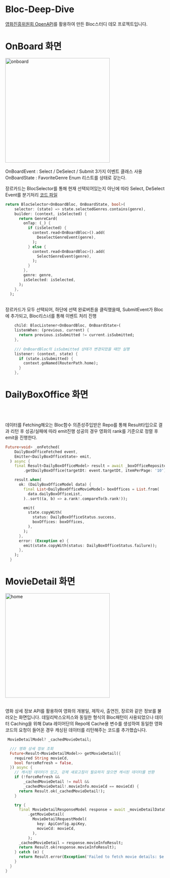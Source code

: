 

# Bloc-Deep-Dive
[영화진흥위원회 OpenAPI](https://www.kobis.or.kr/kobisopenapi/homepg/main/main.do)를 활용하여 만든 Bloc스터디 데모 프로젝트입니다.


# OnBoard 화면
<img width="330" alt="onboard" src="https://github.com/user-attachments/assets/bcb87d64-965d-4773-a4a3-f443958a1283" />
</br>
</br>
OnBoardEvent : Select / DeSelect / Submit 3가지 이벤트 클래스 사용 </br>
OnBoardState : FavoriteGenre Enum 리스트를 상태로 갖는다.
</br>

장르카드는 BlocSelector를 통해 현재 선택되어있는지 아닌에 따라 Select, DeSelect Event를 분기처리
[코드 파일](https://github.com/KoreanTuna/Bloc-Deep-Dive/blob/main/lib/presentation/on_board/presentation/on_board_screen.dart)

``` dart
return BlocSelector<OnBoardBloc, OnBoardState, bool>(
    selector: (state) => state.selectedGenres.contains(genre),
    builder: (context, isSelected) {
      return GenreCard(
        onTap: (_) {
          if (isSelected) {
            context.read<OnBoardBloc>().add(
              DeselectGenreEvent(genre),
            );
          } else {
            context.read<OnBoardBloc>().add(
              SelectGenreEvent(genre),
            );
          }
        },
        genre: genre,
        isSelected: isSelected,
      );
    },
  );
```

</br>
장르카드가 모두 선택되어, 하단에 선택 완료버튼을 클릭했을때, SubmitEvent가 Bloc에 추가되고,
Bloc리스너를 통해 이벤트 처리 진행

``` dart
    child: BlocListener<OnBoardBloc, OnBoardState>(
    listenWhen: (previous, current) {
      return previous.isSubmitted != current.isSubmitted;
    },
    
    /// OnBoardBloc의 isSubmitted 상태가 변경되었을 때만 실행
    listener: (context, state) {
      if (state.isSubmitted) {
        context.goNamed(RouterPath.home);
      }
    },
```

# DailyBoxOffice 화면


<br><br>

데이터를 Fetching해오는 Bloc함수
의존성주입받은 Repo를 통해 Result타입으로 결과 리턴 후 성공/실패에 따라 emit진행
성공의 경우 영화의 rank를 기준으로 정렬 후 emit을 진행한다.
``` dart
Future<void> _onFetched(
    DailyBoxOfficeFetched event,
    Emitter<DailyBoxOfficeState> emit,
  ) async {
    final Result<DailyBoxOfficeModel> result = await _boxOfficeRepository
        .getDailyBoxOffice(targetDt: event.targetDt, itemPerPage: '10');

    result.when(
      ok: (DailyBoxOfficeModel data) {
        final List<DailyBoxOfficeMovieModel> boxOffices = List.from(
          data.dailyBoxOfficeList,
        )..sort((a, b) => a.rank!.compareTo(b.rank!));

        emit(
          state.copyWith(
            status: DailyBoxOfficeStatus.success,
            boxOffices: boxOffices,
          ),
        );
      },
      error: (Exception e) {
        emit(state.copyWith(status: DailyBoxOfficeStatus.failure));
      },
    );
  }
```

# MovieDetail 화면
<img width="330px" alt="home" src="https://github.com/user-attachments/assets/2ec9c8ae-edca-4803-8a01-f73503be730a" />

<br>

<br>

영화 상세 정보 API를 활용하여 영화의 개봉일, 제작사, 출연진, 장르와 같은 정보를 불러오는 화면입니다.
데일리박스오피스와 동일한 형식의 Bloc패턴이 사용되었으나 데이터 Caching을 위해 Data 레이어단의 Repo에 Cache용 변수를 생성하여 
동일한 영화코드의 요청이 들어온 경우 캐싱된 데이터를 리턴해주는 코드를 추가했습니다.
<br>

``` dart
 MovieDetailModel? _cachedMovieDetail;

  /// 영화 상세 정보 조회
  Future<Result<MovieDetailModel>> getMovieDetail({
    required String movieCd,
    bool forceRefresh = false,
  }) async {
    // 캐시된 데이터가 있고, 강제 새로고침이 필요하지 않으면 캐시된 데이터를 반환
    if (!forceRefresh &&
        _cachedMovieDetail != null &&
        _cachedMovieDetail!.movieInfo.movieCd == movieCd) {
      return Result.ok(_cachedMovieDetail!);
    }

    try {
      final MovieDetailResponseModel response = await _movieDetailDataSource
          .getMovieDetail(
            MovieDetailRequestModel(
              key: ApiConfig.apiKey,
              movieCd: movieCd,
            ),
          );
      _cachedMovieDetail = response.movieInfoResult;
      return Result.ok(response.movieInfoResult);
    } catch (e) {
      return Result.error(Exception('Failed to fetch movie details: $e'));
    }
  }
}
```





